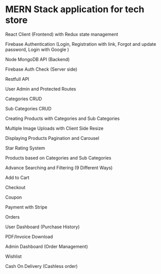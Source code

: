 # MERN Stack application for tech store

React Client (Frontend) with Redux state management

Firebase Authentication (Login, Registration with link, Forgot and update password, Login with Google )

Node MongoDB API (Backend)

Firebase Auth Check (Server side)

Restfull API 

User Admin and Protected Routes

Categories CRUD

Sub Categories CRUD

Creating Products with Categories and Sub Categories

Multiple Image Uploads with Client Side Resize

Displaying Products Pagination and Carousel

Star Rating System

Products based on Categories and Sub Categories

Advance Searching and Filtering (9 Different Ways)

Add to Cart

Checkout

Coupon

Payment with Stripe

Orders

User Dashboard (Purchase History)

PDF/Invoice Download

Admin Dashboard (Order Management)

Wishlist

Cash On Delivery (Cashless order)